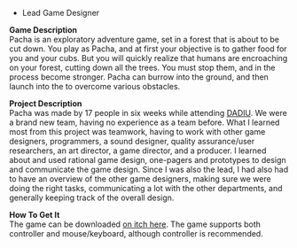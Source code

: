* Lead Game Designer

**Game Description**  
Pacha is an exploratory adventure game, set in a forest that is about to be cut down.
You play as Pacha, and at first your objective is to gather food for you and your cubs.
But you will quickly realize that humans are encroaching on your forest,
cutting down all the trees. You must stop them, and in the process become stronger.
Pacha can burrow into the ground, and then launch into the to overcome various obstacles.

**Project Description**  
Pacha was made by 17 people in six weeks while attending <a href="http://www.dadiu.dk/">DADIU</a>.
We were a brand new team, having no experience as a team before. What I learned most
from this project was teamwork, having to work with other game designers, programmers,
a sound designer, quality assurance/user researchers, an art director, a game director,
and a producer. I learned about and used rational game design, one-pagers and prototypes
to design and communicate the game design. Since I was also the lead, I had also had
to have an overview of the other game designers, making sure we were doing the right
tasks, communicating a lot with the other departments, and generally keeping track of the overall design.

**How To Get It**  
The game can be downloaded <a href="https://dadiu.itch.io/pacha">on itch here</a>. The game supports both controller and mouse/keyboard, although controller is recommended.